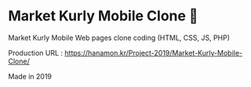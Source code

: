 # Market Kurly Mobile Clone 🐑

Market Kurly Mobile Web pages clone coding (HTML, CSS, JS, PHP)

Production URL : https://hanamon.kr/Project-2019/Market-Kurly-Mobile-Clone/

Made in 2019